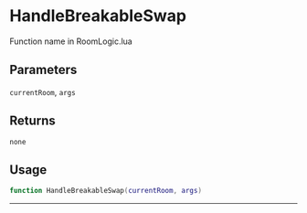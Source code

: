 # HandleBreakableSwap
Function name in RoomLogic.lua
## Parameters
`currentRoom`, `args`
## Returns
`none`
## Usage
```lua
function HandleBreakableSwap(currentRoom, args)
```
---
